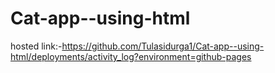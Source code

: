 # Cat-app--using-html
hosted link:-https://github.com/Tulasidurga1/Cat-app--using-html/deployments/activity_log?environment=github-pages
